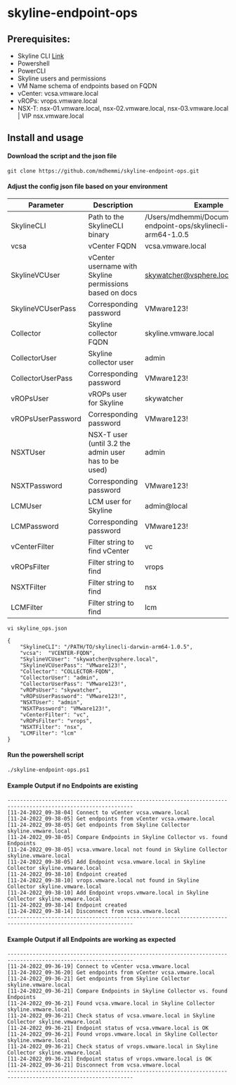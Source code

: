 # skyline-endpoint-ops
## Prerequisites:

- Skyline CLI [Link](https://flings.vmware.com/skyline-cli)
- Powershell
- PowerCLI
- Skyline users and permissions 
- VM Name schema of endpoints based on FQDN
 - vCenter: vcsa.vmware.local
 - vROPs: vrops.vmware.local
 - NSX-T: nsx-01.vmware.local, nsx-02.vmware.local, nsx-03.vmware.local | VIP nsx.vmware.local
  
## Install and usage

#### Download the script and the json file

```
git clone https://github.com/mdhemmi/skyline-endpoint-ops.git
```

#### Adjust the config json file based on your environment

| Parameter | Description | Example |
|---|---|---|
|SkylineCLI|Path to the SkylineCLI binary| /Users/mdhemmi/Documents/skyline-endpoint-ops/skylinecli-darwin-arm64-1.0.5 |
|vcsa|vCenter FQDN|vcsa.vmware.local|
|SkylineVCUser| vCenter username with Skyline permissions based on docs|skywatcher@vsphere.local|
|SkylineVCUserPass|Corresponding password|VMware123!|
|Collector|Skyline collector FQDN|skyline.vmware.local|
|CollectorUser|Skyline collector user|admin|
|CollectorUserPass|Corresponding password|VMware123!|
|vROPsUser|vROPs user for Skyline|skywatcher|
|vROPsUserPassword|Corresponding password|VMware123!|
|NSXTUser|NSX-T user (until 3.2 the admin user has to be used)|admin|
|NSXTPassword|Corresponding password|VMware123!|
|LCMUser|LCM user for Skyline|admin@local|
|LCMPassword|Corresponding password|VMware123!|
|vCenterFilter|Filter string to find vCenter|vc|
|vROPsFilter|Filter string to find|vrops|
|NSXTFilter|Filter string to find|nsx|
|LCMFilter|Filter string to find|lcm|

```
vi skyline_ops.json
```
```
{
    "SkylineCLI": "/PATH/TO/skylinecli-darwin-arm64-1.0.5",
    "vcsa":  "VCENTER-FQDN",
    "SkylineVCUser": "skywatcher@vsphere.local",
    "SkylineVCUserPass": "VMware123!",
    "Collector": "COLLECTOR-FQDN",
    "CollectorUser": "admin",
    "CollectorUserPass": "VMware123!",
    "vROPsUser": "skywatcher",
    "vROPsUserPassword": "VMware123!",
    "NSXTUser": "admin",
    "NSXTPassword": "VMware123!",
    "vCenterFilter": "vc",
    "vROPsFilter": "vrops",
    "NSXTFilter": "nsx",
    "LCMFilter": "lcm"
}
```
#### Run the powershell script
```
./skyline-endpoint-ops.ps1
```
#### Example Output if no Endpoints are existing
```
--------------------------------------------------------------------------------------------------------------
[11-24-2022_09-38-04] Connect to vCenter vcsa.vmware.local
[11-24-2022_09-38-05] Get endpoints from vCenter vcsa.vmware.local
[11-24-2022_09-38-05] Get endpoints from Skyline Collector skyline.vmware.local
[11-24-2022_09-38-05] Compare Endpoints in Skyline Collector vs. found Endpoints
[11-24-2022_09-38-05] vcsa.vmware.local not found in Skyline Collector skyline.vmware.local
[11-24-2022_09-38-05] Add Endpoint vcsa.vmware.local in Skyline Collector skyline.vmware.local
[11-24-2022_09-38-10] Endpoint created
[11-24-2022_09-38-10] vrops.vmware.local not found in Skyline Collector skyline.vmware.local
[11-24-2022_09-38-10] Add Endpoint vrops.vmware.local in Skyline Collector skyline.vmware.local
[11-24-2022_09-38-14] Endpoint created
[11-24-2022_09-38-14] Disconnect from vcsa.vmware.local
--------------------------------------------------------------------------------------------------------------
```

#### Example Output if all Endpoints are working as expected
```
--------------------------------------------------------------------------------------------------------------
[11-24-2022_09-36-19] Connect to vCenter vcsa.vmware.local
[11-24-2022_09-36-20] Get endpoints from vCenter vcsa.vmware.local
[11-24-2022_09-36-21] Get endpoints from Skyline Collector skyline.vmware.local
[11-24-2022_09-36-21] Compare Endpoints in Skyline Collector vs. found Endpoints
[11-24-2022_09-36-21] Found vcsa.vmware.local in Skyline Collector skyline.vmware.local
[11-24-2022_09-36-21] Check status of vcsa.vmware.local in Skyline Collector skyline.vmware.local
[11-24-2022_09-36-21] Endpoint status of vcsa.vmware.local is OK
[11-24-2022_09-36-21] Found vrops.vmware.local in Skyline Collector skyline.vmware.local
[11-24-2022_09-36-21] Check status of vrops.vmware.local in Skyline Collector skyline.vmware.local
[11-24-2022_09-36-21] Endpoint status of vrops.vmware.local is OK
[11-24-2022_09-36-21] Disconnect from vcsa.vmware.local
--------------------------------------------------------------------------------------------------------------
```


